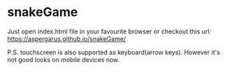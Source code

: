 # snakeGame

Just open index.html file in your favourite browser or checkout this url: https://aspergarus.github.io/snakeGame/

P.S. touchscreen is also supported as keyboard(arrow keys). However it's not good looks on mobile devices now.
